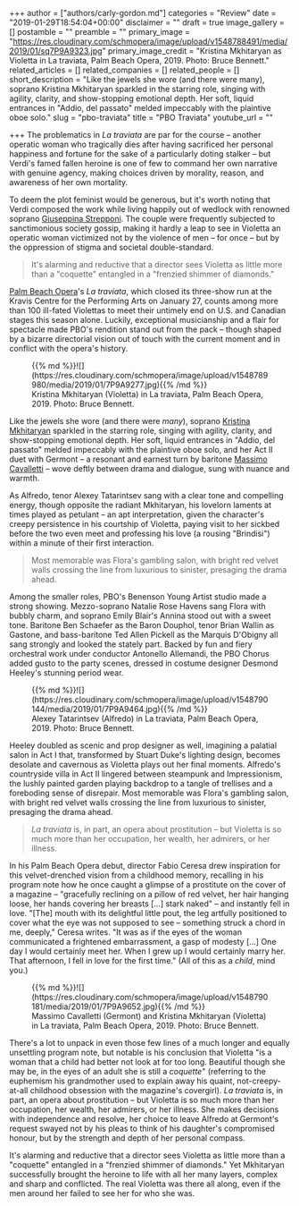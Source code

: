 +++
author = ["authors/carly-gordon.md"]
categories = "Review"
date = "2019-01-29T18:54:04+00:00"
disclaimer = ""
draft = true
image_gallery = []
postamble = ""
preamble = ""
primary_image = "https://res.cloudinary.com/schmopera/image/upload/v1548788491/media/2019/01/sq7P9A9323.jpg"
primary_image_credit = "Kristina Mkhitaryan as Violetta in La traviata, Palm Beach Opera, 2019. Photo: Bruce Bennett."
related_articles = []
related_companies = []
related_people = []
short_description = "Like the jewels she wore (and there were many), soprano Kristina Mkhitaryan sparkled in the starring role, singing with agility, clarity, and show-stopping emotional depth. Her soft, liquid entrances in \"Addio, del passato\" melded impeccably with the plaintive oboe solo."
slug = "pbo-traviata"
title = "PBO Traviata"
youtube_url = ""

+++
The problematics in _La traviata_ are par for the course – another operatic woman who tragically dies after having sacrificed her personal happiness and fortune for the sake of a particularly doting stalker – but Verdi's famed fallen heroine is one of few to command her own narrative with genuine agency, making choices driven by morality, reason, and awareness of her own mortality.

To deem the plot feminist would be generous, but it's worth noting that Verdi composed the work while living happily out of wedlock with renowned soprano [Giuseppina Strepponi](https://en.wikipedia.org/wiki/Giuseppina_Strepponi). The couple were frequently subjected to sanctimonious society gossip, making it hardly a leap to see in Violetta an operatic woman victimized not by the violence of men – for once – but by the oppression of stigma and societal double-standard.

>It's alarming and reductive that a director sees Violetta as little more than a "coquette" entangled in a "frenzied shimmer of diamonds."

[Palm Beach Opera](/scene/companies/palm-beach-opera/)'s _La traviata_, which closed its three-show run at the Kravis Centre for the Performing Arts on January 27, counts among more than 100 ill-fated Violettas to meet their untimely end on U.S. and Canadian stages this season alone. Luckily, exceptional musicianship and a flair for spectacle made PBO's rendition stand out from the pack – though shaped by a bizarre directorial vision out of touch with the current moment and in conflict with the opera's history.

<figure data-type="image">{{% md %}}![](https://res.cloudinary.com/schmopera/image/upload/v1548789980/media/2019/01/7P9A9277.jpg){{% /md %}}

<figcaption>Kristina Mkhitaryan (Violetta) in La traviata, Palm Beach Opera, 2019. Photo: Bruce Bennett.</figcaption>

</figure>

Like the jewels she wore (and there were _many_), soprano [Kristina Mkhitaryan](/scene/people/kristina-mkhitaryan/) sparkled in the starring role, singing with agility, clarity, and show-stopping emotional depth. Her soft, liquid entrances in "Addio, del passato" melded impeccably with the plaintive oboe solo, and her Act II duet with Germont – a resonant and earnest turn by baritone [Massimo Cavalletti](/scene/people/massimo-cavalletti/) – wove deftly between drama and dialogue, sung with nuance and warmth.

As Alfredo, tenor Alexey Tatarintsev sang with a clear tone and compelling energy, though opposite the radiant Mkhitaryan, his lovelorn laments at times played as petulant – an apt interpretation, given the character's creepy persistence in his courtship of Violetta, paying visit to her sickbed before the two even meet and professing his love (a rousing "Brindisi") within a minute of their first interaction.

>Most memorable was Flora's gambling salon, with bright red velvet walls crossing the line from luxurious to sinister, presaging the drama ahead.

Among the smaller roles, PBO's Benenson Young Artist studio made a strong showing. Mezzo-soprano Natalie Rose Havens sang Flora with bubbly charm, and soprano Emily Blair's Annina stood out with a sweet tone. Baritone Ben Schaefer as the Baron Douphol, tenor Brian Wallin as Gastone, and bass-baritone Ted Allen Pickell as the Marquis D'Obigny all sang strongly and looked the stately part. Backed by fun and fiery orchestral work under conductor Antonello Allemandi, the PBO Chorus added gusto to the party scenes, dressed in costume designer Desmond Heeley's stunning period wear.

<figure data-type="image">{{% md %}}![](https://res.cloudinary.com/schmopera/image/upload/v1548790144/media/2019/01/7P9A9464.jpg){{% /md %}}

<figcaption>Alexey Tatarintsev (Alfredo) in La traviata, Palm Beach Opera, 2019. Photo: Bruce Bennett.</figcaption>

</figure>

Heeley doubled as scenic and prop designer as well, imagining a palatial salon in Act I that, transformed by Stuart Duke's lighting design, becomes desolate and cavernous as Violetta plays out her final moments. Alfredo's countryside villa in Act II lingered between steampunk and Impressionism, the lushly painted garden playing backdrop to a tangle of trellises and a foreboding sense of disrepair. Most memorable was Flora's gambling salon, with bright red velvet walls crossing the line from luxurious to sinister, presaging the drama ahead.

>_La traviata_ is, in part, an opera about prostitution – but Violetta is so much more than her occupation, her wealth, her admirers, or her illness.

In his Palm Beach Opera debut, director Fabio Ceresa drew inspiration for this velvet-drenched vision from a childhood memory, recalling in his program note how he once caught a glimpse of a prostitute on the cover of a magazine – "gracefully reclining on a pillow of red velvet, her hair hanging loose, her hands covering her breasts \[...\] stark naked" – and instantly fell in love. "\[The\] mouth with its delightful little pout, the leg artfully positioned to cover what the eye was not supposed to see – something struck a chord in me, deeply," Ceresa writes. "It was as if the eyes of the woman communicated a frightened embarrassment, a gasp of modesty \[...\] One day I would certainly meet her. When I grew up I would certainly marry her. That afternoon, I fell in love for the first time." (All of this as a _child_, mind you.)

<figure data-type="image">{{% md %}}![](https://res.cloudinary.com/schmopera/image/upload/v1548790181/media/2019/01/7P9A9652.jpg){{% /md %}}

<figcaption>Massimo Cavalletti (Germont) and Kristina Mkhitaryan (Violetta) in La traviata, Palm Beach Opera, 2019. Photo: Bruce Bennett.</figcaption>

</figure>

There's a lot to unpack in even those few lines of a much longer and equally unsettling program note, but notable is his conclusion that Violetta "is a woman that a child had better not look at for too long. Beautiful though she may be, in the eyes of an adult she is still a _coquette_" (referring to the euphemism his grandmother used to explain away his quaint, not-creepy-at-all childhood obsession with the magazine's covergirl). _La traviata_ is, in part, an opera about prostitution – but Violetta is so much more than her occupation, her wealth, her admirers, or her illness. She makes decisions with independence and resolve, her choice to leave Alfredo at Germont's request swayed not by his pleas to think of his daughter's compromised honour, but by the strength and depth of her personal compass.

It's alarming and reductive that a director sees Violetta as little more than a "coquette" entangled in a "frenzied shimmer of diamonds." Yet Mkhitaryan successfully brought the heroine to life with all her many layers, complex and sharp and conflicted. The real Violetta was there all along, even if the men around her failed to see her for who she was.